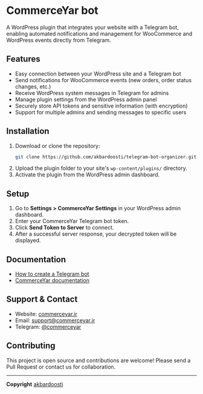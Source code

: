 # CommerceYar bot

A WordPress plugin that integrates your website with a Telegram bot, enabling automated notifications and management for WooCommerce and WordPress events directly from Telegram.

## Features

- Easy connection between your WordPress site and a Telegram bot
- Send notifications for WooCommerce events (new orders, order status changes, etc.)
- Receive WordPress system messages in Telegram for admins
- Manage plugin settings from the WordPress admin panel
- Securely store API tokens and sensitive information (with encryption)
- Support for multiple admins and sending messages to specific users

## Installation

1. Download or clone the repository:
   ```bash
   git clone https://github.com/akbardoosti/telegram-bot-organizer.git
   ```
2. Upload the plugin folder to your site's `wp-content/plugins/` directory.
3. Activate the plugin from the WordPress admin dashboard.

## Setup

1. Go to **Settings > CommerceYar Settings** in your WordPress admin dashboard.
2. Enter your CommerceYar Telegram bot token.
3. Click **Send Token to Server** to connect.
4. After a successful server response, your decrypted token will be displayed.

## Documentation

- [How to create a Telegram bot](https://core.telegram.org/bots)
- [CommerceYar documentation](https://commerceyar.ir)

## Support & Contact

- Website: [commerceyar.ir](https://commerceyar.ir)
- Email: [support@commerceyar.ir](mailto:support@commerceyar.ir)
- Telegram: [@commerceyar](https://t.me/commerceyar)

## Contributing

This project is open source and contributions are welcome! Please send a Pull Request or contact us for collaboration.

---

**Copyright**
[akbardoosti](https://github.com/akbardoosti)
